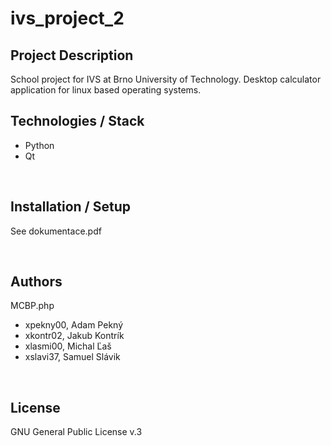 # ivs_project_2

## Project Description
School project for IVS at Brno University of Technology. Desktop calculator application for linux based operating systems.
<br/>

## Technologies / Stack
- Python
- Qt

<br/>

## Installation / Setup
See dokumentace.pdf

<br/>

## Authors

MCBP.php
- xpekny00, Adam Pekný 
- xkontr02, Jakub Kontrík 
- xlasmi00, Michal Ľaš 
- xslavi37, Samuel Slávik

<br/>

## License

GNU General Public License v.3
